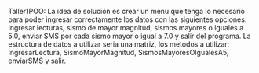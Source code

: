 Taller1POO: La idea de solución es crear un menu que tenga lo necesario para poder ingresar correctamente los datos con las siguientes opciones: Ingresar lecturas, sismo de mayor magnitud, sismos mayores o iguales a 5.0, enviar SMS por cada sismo mayor o igual a 7.0 y salir del programa. 
La estructura de datos a utilizar seria una matriz, los metodos a utilizar: IngresarLectura, SismoMayorMagnitud, SismosMayoresOIgualesA5, enviarSMS y salir.

